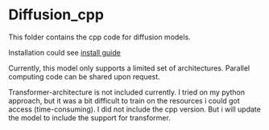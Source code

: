 # Diffusion_cpp

This folder contains the cpp code for diffusion models.

Installation could see [install guide](./install.sh)

Currently, this model only supports a limited set of architectures. Parallel computing code can be shared upon request.

Transformer-architecture is not included currently. I tried on my python approach, but it was a bit difficult to train on the resources i could got access (time-consuming). I did not include the cpp version. But i will update the model to include the support for transformer.
